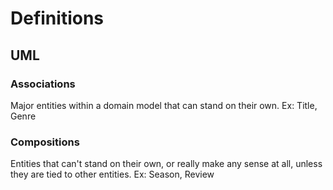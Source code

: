 # Definitions
## UML
### Associations
Major entities within a domain model that can stand on their own. 
Ex: Title, Genre
### Compositions
Entities that can't stand on their own, or really make any sense at all, unless they are tied to other entities.
Ex: Season, Review